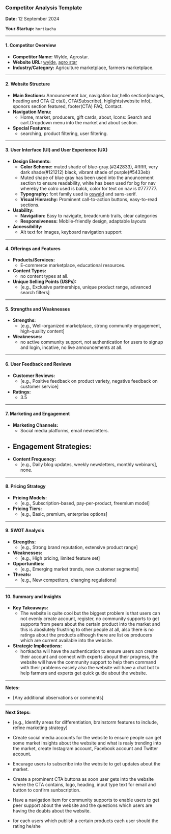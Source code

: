 ### **Competitor Analysis Template**

**Date:** 12 September 2024

**Your Startup:** `hortkacha`

---

#### **1. Competitor Overview**

- **Competitor Name:** Wylde, Agrostar.
- **Website URL:** [wylde](https://wylde.market/), [agro star](https://www.corporate.agrostar.in/)
- **Industry/Category:** Agriculture marketplace, farmers marketplace.

---

#### **2. Website Structure**

- **Main Sections:** Announcement bar, navigation bar,hello section(images, heading and CTA (2 cta)), CTA(Subscribe), higlights(website info), sponors section featured, footer(CTA) FAQ, Contact.
- **Navigation Menu:**
  - Home, market, producers, gift cards, about, Icons: Search and cart.Dropdown menu into the market and about section.
- **Special Features:**
  - searching, product filtering, user filtering.

---

#### **3. User Interface (UI) and User Experience (UX)**

- **Design Elements:**
  - **Color Scheme:** muted shade of blue-gray.(#242833), #ffffff, very dark shade(#121212) black, vibrant shade of purple(#5433eb)
  - Muted shape of blue gray has been used into the anouncement section to ensure readability, white has been used for bg for nav whereby the colro used is balck, color for text on nav is #777777.
  - **Typography:** font family used is [oswald](https://fonts.google.com/specimen/Oswald) and sans-serif.
  - **Visual Hierarchy:** Prominent call-to-action buttons, easy-to-read sections.
- **Usability:**
  - **Navigation:** Easy to navigate, breadcrumb trails, clear categories
  - **Responsiveness:** Mobile-friendly design, adaptable layouts
- **Accessibility:**
  - Alt text for images, keyboard navigation support

---

#### **4. Offerings and Features**

- **Products/Services:**
  - E-commerce marketplace, educational resources.
- **Content Types:**
  - no content types at all.
- **Unique Selling Points (USPs):**
  - [e.g., Exclusive partnerships, unique product range, advanced search filters]

---

#### **5. Strengths and Weaknesses**

- **Strengths:**
  - [e.g., Well-organized marketplace, strong community engagement, high-quality content]
- **Weaknesses:**
  - no active community support, not authentication for users to signup and login, incative, no live announcements at all.

---

#### **6. User Feedback and Reviews**

- **Customer Reviews:**
  - [e.g., Positive feedback on product variety, negative feedback on customer service]
- **Ratings:**
  - 3.5

---

#### **7. Marketing and Engagement**

- **Marketing Channels:**
  - Social media platforms, email newsletters.
- ## **Engagement Strategies:**
- **Content Frequency:**
  - [e.g., Daily blog updates, weekly newsletters, monthly webinars], none.

---

#### **8. Pricing Strategy**

- **Pricing Models:**
  - [e.g., Subscription-based, pay-per-product, freemium model]
- **Pricing Tiers:**
  - [e.g., Basic, premium, enterprise options]

---

#### **9. SWOT Analysis**

- **Strengths:**
  - [e.g., Strong brand reputation, extensive product range]
- **Weaknesses:**
  - [e.g., High pricing, limited feature set]
- **Opportunities:**
  - [e.g., Emerging market trends, new customer segments]
- **Threats:**
  - [e.g., New competitors, changing regulations]

---

#### **10. Summary and Insights**

- **Key Takeaways:**
  - The website is quite cool but the biggest problem is that users can not evenly create account, register, no community supports to get supports from peers about the certain product into the market and this is aboslutely frustring to other people at all, also there is no ratings about the products although there are list os producers which are current available into the website.
- **Strategic Implications:**
  - hortkacha will have the authentication to ensure users acn create their account and connect with experts aboyut their progress, the website will have the community support to help them command with their problems easiely also the website will have a chat bot to help farmers and experts get quick guide about the website.

---

**Notes:**

- [Any additional observations or comments]

---

**Next Steps:**

- [e.g., Identify areas for differentiation, brainstorm features to include, refine marketing strategy]

- Create social media accounts for the website to ensure people can get some market insights about the website and what is realy trending into the market, create Instagram account, Facebook account and Twitter account.

- Encurage users to subscribe into the website to get updates about the market.

- Create a prominent CTA buttona as soon user gets into the website where the CTA contains, logo, heading, input type text for email and button to confirm sunbscription.
- Have a navigation item for community supports to enable users to get peer support about the website and the questions which users are having the doubts about the website.

- for each users which publish a certain products each user should the rating he/she
